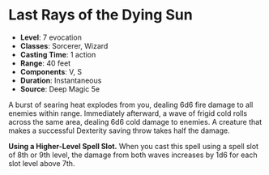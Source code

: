# Last Rays of the Dying Sun

- **Level**: 7 evocation
- **Classes**: Sorcerer, Wizard
- **Casting Time**: 1 action
- **Range**: 40 feet
- **Components**: V, S
- **Duration**: Instantaneous
- **Source**: Deep Magic 5e

A burst of searing heat explodes from you, dealing 6d6 fire damage to all enemies within range. Immediately afterward, a wave of frigid cold rolls across the same area, dealing 6d6 cold damage to enemies. A creature that makes a successful Dexterity saving throw takes half the damage.

**Using a Higher-Level Spell Slot.** When you cast this spell using a spell slot of 8th or 9th level, the damage from both waves increases by 1d6 for each slot level above 7th.
